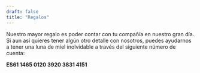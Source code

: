 ```yaml
---
draft: false
title: "Regalos"
---
```


Nuestro mayor regalo es poder contar con tu compañía en nuestro gran día. Si aun así quieres tener algún otro detalle con nosotros, puedes ayudarnos a tener una luna de miel inolvidable a través del siguiente número de cuenta:
<div class="text-center"><b>ES61 1465 0120 3920 3831 4151</b></div>
